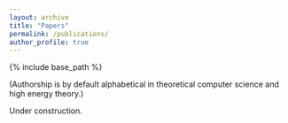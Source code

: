 ```yaml
---
layout: archive
title: "Papers"
permalink: /publications/
author_profile: true
---
```


{% include base_path %}

(Authorship is by default alphabetical in theoretical computer science and high energy theory.)

Under construction.
